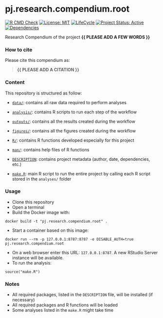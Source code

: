 <!-- README.md is generated from README.Rmd. Please edit that file -->

# pj.research.compendium.root

<!-- badges: start -->

[![R CMD
Check](https://github.com/brainworkup/pj.research.compendium.root/actions/workflows/R-CMD-check.yaml/badge.svg)](https://github.com/brainworkup/pj.research.compendium.root/actions/workflows/R-CMD-check.yaml)
[![License:
MIT](https://img.shields.io/badge/License-MIT-yellow.svg)](https://choosealicense.com/licenses/mit/)
[![LifeCycle](https://img.shields.io/badge/lifecycle-experimental-orange)](https://lifecycle.r-lib.org/articles/stages.html#experimental)
[![Project Status:
Active](https://www.repostatus.org/badges/latest/active.svg)](https://www.repostatus.org/#active)
[![Dependencies](https://img.shields.io/badge/dependencies-18/127-red?style=flat)](#)
<!-- badges: end -->

Research Compendium of the project **{{ PLEASE ADD A FEW WORDS }}**

### How to cite

Please cite this compendium as:

> **{{ PLEASE ADD A CITATION }}**

### Content

This repository is structured as follow:

-   [`data/`](https://github.com/brainworkup/pj.research.compendium.root/tree/master/data):
    contains all raw data required to perform analyses

-   [`analysis/`](https://github.com/brainworkup/pj.research.compendium.root/tree/master/analysis/):
    contains R scripts to run each step of the workflow

-   [`outputs/`](https://github.com/brainworkup/pj.research.compendium.root/tree/master/outputs):
    contains all the results created during the workflow

-   [`figures/`](https://github.com/brainworkup/pj.research.compendium.root/tree/master/figures):
    contains all the figures created during the workflow

-   [`R/`](https://github.com/brainworkup/pj.research.compendium.root/tree/master/R):
    contains R functions developed especially for this project

-   [`man/`](https://github.com/brainworkup/pj.research.compendium.root/tree/master/man):
    contains help files of R functions

-   [`DESCRIPTION`](https://github.com/brainworkup/pj.research.compendium.root/tree/master/DESCRIPTION):
    contains project metadata (author, date, dependencies, etc.)

-   [`make.R`](https://github.com/brainworkup/pj.research.compendium.root/tree/master/make.R):
    main R script to run the entire project by calling each R script
    stored in the `analyses/` folder

### Usage

-   Clone this repository
-   Open a terminal
-   Build the Docker image with:

<!-- -->

    docker build -t "pj.research.compendium.root" .

-   Start a container based on this image:

<!-- -->

    docker run --rm -p 127.0.0.1:8787:8787 -e DISABLE_AUTH=true pj.research.compendium.root

-   On a web browser enter this URL: `127.0.0.1:8787`. A new RStudio
    Server instance will be available.
-   To run the analysis:

<!-- -->

    source("make.R")

### Notes

-   All required packages, listed in the `DESCRIPTION` file, will be
    installed (if necessary)
-   All required packages and R functions will be loaded
-   Some analyses listed in the `make.R` might take time
